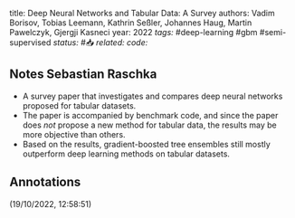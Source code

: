 
title: Deep Neural Networks and Tabular Data: A Survey
authors: Vadim Borisov, Tobias Leemann, Kathrin Seßler, Johannes Haug, Martin Pawelczyk, Gjergji Kasneci
year: 2022
*tags:* #deep-learning #gbm #semi-supervised
*status:* #📥
*related:* 
*code:* 

## Notes Sebastian Raschka
-   A survey paper that investigates and compares deep neural networks proposed for tabular datasets.
-   The paper is accompanied by benchmark code, and since the paper does _not_ propose a new method for tabular data, the results may be more objective than others.
-   Based on the results, gradient-boosted tree ensembles still mostly outperform deep learning methods on tabular datasets.

## Annotations  
(19/10/2022, 12:58:51)

